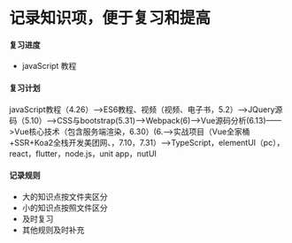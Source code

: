 # 记录知识项，便于复习和提高

#### 复习进度
* javaScript 教程


#### 复习计划
javaScript教程（4.26）——>ES6教程、视频（视频、电子书，5.2）——>JQuery源码（5.10）——>CSS与bootstrap(5.31)——>Webpack(6)——>Vue源码分析(6.13)——>Vue核心技术（包含服务端渲染，6.30）(6.——>实战项目（Vue全家桶+SSR+Koa2全栈开发美团网、，7.10，7.31）——>TypeScript，elementUI（pc），react，flutter，node.js，unit app，nutUI
#### 记录规则

* 大的知识点按文件夹区分
* 小的知识点按照文件区分
* 及时复习
* 其他规则及时补充




